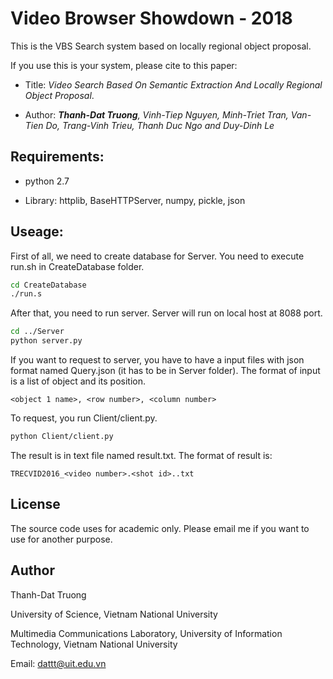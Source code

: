 # Video Browser Showdown - 2018

This is the VBS Search system based on locally regional object proposal.

If you use this is your system, please cite to this paper:

+ Title: *Video Search Based On Semantic Extraction And Locally Regional Object Proposal*.

+ Author: ***Thanh-Dat Truong**, Vinh-Tiep Nguyen, Minh-Triet Tran, Van-Tien Do, Trang-Vinh Trieu, Thanh Duc Ngo and Duy-Dinh Le*

## Requirements:

+ python 2.7

+ Library: httplib, BaseHTTPServer, numpy, pickle, json

## Useage:

First of all, we need to create database for Server. You need to execute run.sh in CreateDatabase folder.

```bash
cd CreateDatabase
./run.s
```

After that, you need to run server. Server will run on local host at 8088 port.

```bash
cd ../Server
python server.py
```

If you want to request to server, you have to have a input files with json format named Query.json (it has to be in Server folder). The format of input is a list of object and its position.

```
<object 1 name>, <row number>, <column number>
```

To request, you run Client/client.py.

```bash
python Client/client.py
```

The result is in text file named result.txt. The format of result is:

```
TRECVID2016_<video number>.<shot id>..txt
```

## License

The source code uses for academic only. Please email me if you want to use for another purpose.

## Author

Thanh-Dat Truong

University of Science, Vietnam National University

Multimedia Communications Laboratory, University of Information Technology, Vietnam National University

Email: dattt@uit.edu.vn
